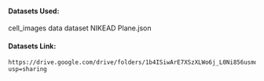 
#### Datasets Used:
cell_images
data
dataset
NIKEAD
Plane.json

#### Datasets Link:
	https://drive.google.com/drive/folders/1b4ISiwArE7XSzXLWo6j_L0Ni856usmqQ?usp=sharing
